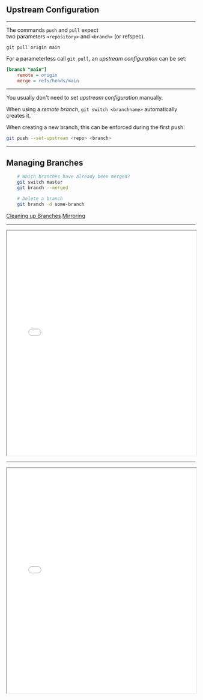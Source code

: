 ## Upstream Configuration

---

The commands `push` and `pull` expect\
two parameters `<repository>` and `<branch>` (or refspec).

    git pull origin main

For a parameterless call `git pull`, an *upstream configuration* can be set:

```ini
[branch "main"]
	remote = origin
	merge = refs/heads/main
```

---

You usually don't need to set *upstream configuration* manually.

When using a *remote branch*, `git switch <branchname>` automatically creates it.

When creating a new branch, this can be enforced during the first push:

```bash
git push --set-upstream <repo> <branch>
```

---

## Managing Branches

```bash
    # Which branches have already been merged?
    git switch master
    git branch --merged

    # Delete a branch
    git branch -d some-branch
```

[Cleaning up Branches](https://kapitel26.github.io/git/2014/03/31/alte-branches-archivieren.rb.html)
[Mirroring](https://kapitel26.github.io/git/2014/04/04/branches-aufrauemen.rb.html)


---

<iframe src="markdown-git-uebungen/aufgabe-zusammenarbeit-branching-fortgeschritten.html" width="100%" height="600px" ></iframe>



---

<iframe src="markdown-git-uebungen/aufgabe-zusammenarbeit-reverting.html" width="100%" height="600px" ></iframe>


